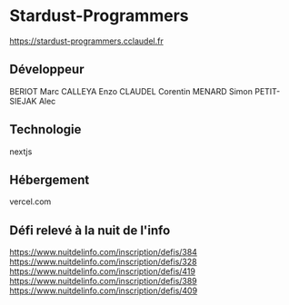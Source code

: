# Stardust-Programmers

https://stardust-programmers.cclaudel.fr

## Développeur

BERIOT Marc
CALLEYA Enzo
CLAUDEL Corentin
MENARD Simon
PETIT-SIEJAK Alec

## Technologie
nextjs

## Hébergement
vercel.com

## Défi relevé à la nuit de l'info
https://www.nuitdelinfo.com/inscription/defis/384 
https://www.nuitdelinfo.com/inscription/defis/328
https://www.nuitdelinfo.com/inscription/defis/419
https://www.nuitdelinfo.com/inscription/defis/389
https://www.nuitdelinfo.com/inscription/defis/409